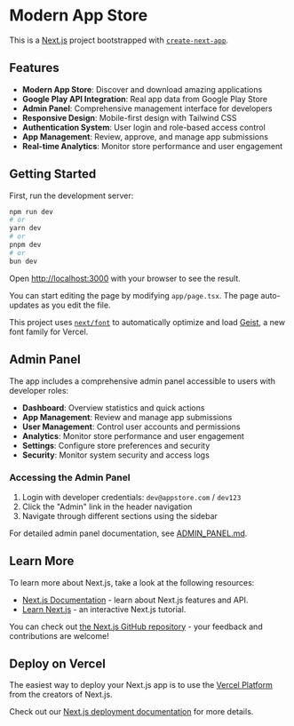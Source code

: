 # Modern App Store

This is a [Next.js](https://nextjs.org) project bootstrapped with [`create-next-app`](https://nextjs.org/docs/app/api-reference/cli/create-next-app).

## Features

- **Modern App Store**: Discover and download amazing applications
- **Google Play API Integration**: Real app data from Google Play Store
- **Admin Panel**: Comprehensive management interface for developers
- **Responsive Design**: Mobile-first design with Tailwind CSS
- **Authentication System**: User login and role-based access control
- **App Management**: Review, approve, and manage app submissions
- **Real-time Analytics**: Monitor store performance and user engagement

## Getting Started

First, run the development server:

```bash
npm run dev
# or
yarn dev
# or
pnpm dev
# or
bun dev
```

Open [http://localhost:3000](http://localhost:3000) with your browser to see the result.

You can start editing the page by modifying `app/page.tsx`. The page auto-updates as you edit the file.

This project uses [`next/font`](https://nextjs.org/docs/app/building-your-application/optimizing/fonts) to automatically optimize and load [Geist](https://vercel.com/font), a new font family for Vercel.

## Admin Panel

The app includes a comprehensive admin panel accessible to users with developer roles:

- **Dashboard**: Overview statistics and quick actions
- **App Management**: Review and manage app submissions
- **User Management**: Control user accounts and permissions
- **Analytics**: Monitor store performance and user engagement
- **Settings**: Configure store preferences and security
- **Security**: Monitor system security and access logs

### Accessing the Admin Panel

1. Login with developer credentials: `dev@appstore.com` / `dev123`
2. Click the "Admin" link in the header navigation
3. Navigate through different sections using the sidebar

For detailed admin panel documentation, see [ADMIN_PANEL.md](./ADMIN_PANEL.md).

## Learn More

To learn more about Next.js, take a look at the following resources:

- [Next.js Documentation](https://nextjs.org/docs) - learn about Next.js features and API.
- [Learn Next.js](https://nextjs.org/learn) - an interactive Next.js tutorial.

You can check out [the Next.js GitHub repository](https://github.com/vercel/next.js) - your feedback and contributions are welcome!

## Deploy on Vercel

The easiest way to deploy your Next.js app is to use the [Vercel Platform](https://vercel.com/new?utm_medium=default-template&filter=next.js&utm_source=create-next-app&utm_campaign=create-next-app-readme) from the creators of Next.js.

Check out our [Next.js deployment documentation](https://nextjs.org/docs/app/building-your-application/deploying) for more details.

